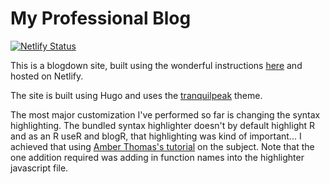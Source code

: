 # My Professional Blog

[![Netlify Status](https://api.netlify.com/api/v1/badges/67a3c7ef-3ccd-422e-95ed-6aff4dce275c/deploy-status)](https://app.netlify.com/sites/chris-s-friedman/deploys)

This is a blogdown site, built using the wonderful instructions [here](https://bookdown.org/yihui/blogdown/) and hosted on Netlify.

The site is built using Hugo and uses the [tranquilpeak](https://github.com/kakawait/hugo-tranquilpeak-theme) theme.

The most major customization I've performed so far is changing the syntax highlighting. The bundled syntax highlighter doesn't by default highlight R and as an R useR and blogR, that highlighting was kind of important... I achieved that using [Amber Thomas's tutorial](https://amber.rbind.io/2017/11/15/syntaxhighlighting/) on the subject. Note that the one addition required was adding in function names into the highlighter javascript file. 
